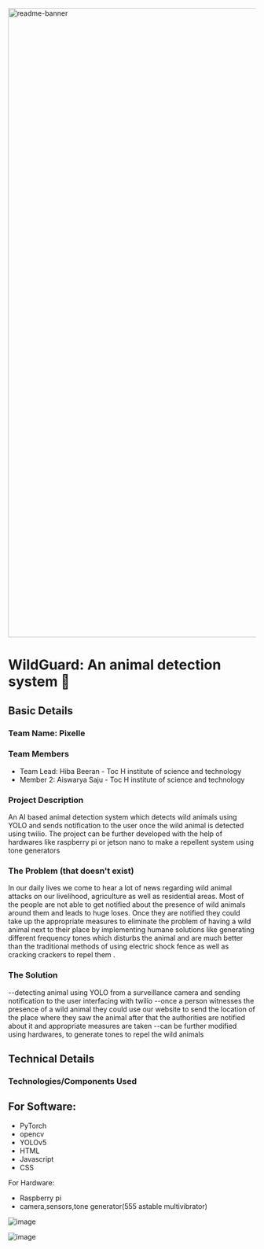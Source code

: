 <img width="1280" alt="readme-banner" src="">

# WildGuard: An animal detection system 🎯


## Basic Details
### Team Name: Pixelle


### Team Members
- Team Lead: Hiba Beeran - Toc H institute of science and technology
- Member 2: Aiswarya Saju - Toc H institute of science and technology


### Project Description
An AI based animal detection system which detects wild animals using YOLO and sends notification to the user once the wild animal is detected using twilio. The project can be further developed with the help of hardwares like raspberry pi or jetson nano to make a repellent system using tone generators

### The Problem (that doesn't exist)
In our daily lives we come to hear a lot of news regarding wild animal attacks on our livelihood, agriculture as well as residential areas. Most of the people are not able to get notified about the presence of wild animals around them and leads to huge loses. Once they are notified they could take up the appropriate measures to eliminate the problem of having a wild animal next to their place by implementing humane solutions like generating different frequency tones which disturbs the animal and are much better than the traditional methods of using electric shock fence as well as cracking crackers to repel them .

### The Solution 
--detecting animal using YOLO from a surveillance camera and sending notification to the user interfacing with twilio 
--once a person witnesses the presence of a wild animal they could use our website to send the location of the place where they saw the animal after that the authorities are notified about it and appropriate measures are taken 
--can be further modified using hardwares, to generate tones to repel the wild animals

## Technical Details
### Technologies/Components Used
For Software:
- 
- PyTorch
- opencv
- YOLOv5
- HTML
- Javascript
- CSS

For Hardware:
- Raspberry pi
- camera,sensors,tone generator(555 astable multivibrator)


![image](https://github.com/user-attachments/assets/26d0d111-e35a-452b-9e7e-1c16253205d5)

![image](https://github.com/user-attachments/assets/f24e1824-a820-4d15-8541-abcd1b1231d9)











